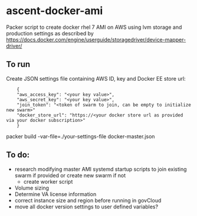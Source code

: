 # ascent-docker-ami
Packer script to create docker rhel 7 AMI on AWS using lvm storage and production settings as described by https://docs.docker.com/engine/userguide/storagedriver/device-mapper-driver/

## To run
Create JSON settings file containing AWS ID, key and Docker EE store url:
```
    {
    "aws_access_key": "<your key value>",
    "aws_secret_key": "<your key value>",
    "join_token": "<token of swarm to join, can be empty to initialize new swarm>"
    "docker_store_url": "https://<your docker store url as provided via your docker subscription>"
    }
```
packer build -var-file=./your-settings-file docker-master.json




## To do:
- research modifying master AMI systemd startup scripts to join existing swarm if provided or create new swarm if not
    - create worker script 
- Volume sizing
- Determine VA license information
- correct instance size and region before running in govCloud
- move all docker version settings to user defined variables?
